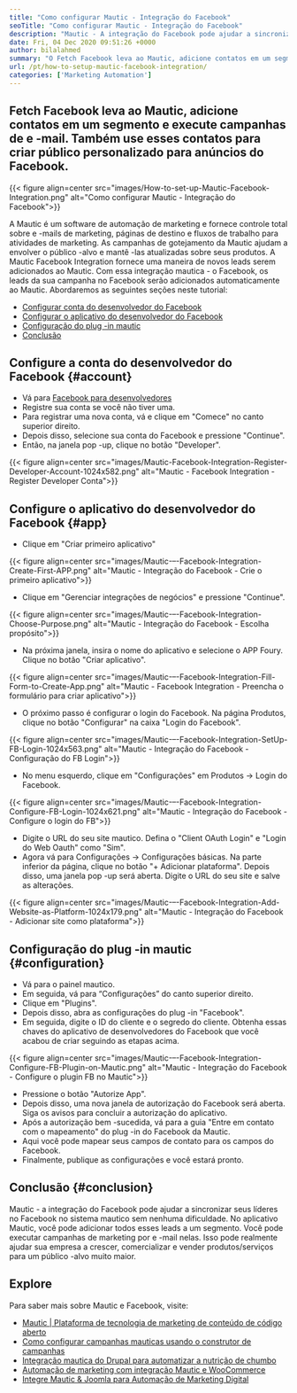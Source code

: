 ```yaml
---
title: "Como configurar Mautic - Integração do Facebook" 
seoTitle: "Como configurar Mautic - Integração do Facebook" 
description: "Mautic - A integração do Facebook pode ajudar a sincronizar seus leads do Facebook no sistema mautico sem nenhuma dificuldade e depois usá -los em campanhas de marketing." 
date: Fri, 04 Dec 2020 09:51:26 +0000
author: bilalahmed
summary: "O Fetch Facebook leva ao Mautic, adicione contatos em um segmento e execute campanhas de email. Também use esses contatos para criar público personalizado para anúncios do Facebook." 
url: /pt/how-to-setup-mautic-facebook-integration/
categories: ['Marketing Automation']
---
```


## Fetch Facebook leva ao Mautic, adicione contatos em um segmento e execute campanhas de e -mail. Também use esses contatos para criar público personalizado para anúncios do Facebook.

{{< figure align=center src="images/How-to-set-up-Mautic-Facebook-Integration.png" alt="Como configurar Mautic - Integração do Facebook">}}

A Mautic é um software de automação de marketing e fornece controle total sobre e -mails de marketing, páginas de destino e fluxos de trabalho para atividades de marketing. As campanhas de gotejamento da Mautic ajudam a envolver o público -alvo e mantê -las atualizadas sobre seus produtos. A Mautic Facebook Integration fornece uma maneira de novos leads serem adicionados ao Mautic. Com essa integração mautica - o Facebook, os leads da sua campanha no Facebook serão adicionados automaticamente ao Mautic.
Abordaremos as seguintes seções neste tutorial:
  * [Configurar conta do desenvolvedor do Facebook][1]
  * [Configurar o aplicativo do desenvolvedor do Facebook][2]
  * [Configuração do plug -in mautic][3]
  * [Conclusão][4]

## Configure a conta do desenvolvedor do Facebook {#account}

  * Vá para [Facebook para desenvolvedores][5]
  * Registre sua conta se você não tiver uma.
  * Para registrar uma nova conta, vá e clique em "Comece" no canto superior direito.
  * Depois disso, selecione sua conta do Facebook e pressione "Continue".
  * Então, na janela pop -up, clique no botão "Developer".

{{< figure align=center src="images/Mautic-Facebook-Integration-Register-Developer-Account-1024x582.png" alt="Mautic - Facebook Integration - Register Developer Conta">}}


## Configure o aplicativo do desenvolvedor do Facebook {#app}

  * Clique em "Criar primeiro aplicativo"

{{< figure align=center src="images/Mautic-–-Facebook-Integration-Create-First-APP.png" alt="Mautic - Integração do Facebook - Crie o primeiro aplicativo">}}

  * Clique em "Gerenciar integrações de negócios" e pressione "Continue".

{{< figure align=center src="images/Mautic-–-Facebook-Integration-Choose-Purpose.png" alt="Mautic - Integração do Facebook - Escolha propósito">}}

  * Na próxima janela, insira o nome do aplicativo e selecione o APP Foury. Clique no botão "Criar aplicativo".

{{< figure align=center src="images/Mautic-–-Facebook-Integration-Fill-Form-to-Create-App.png" alt="Mautic - Facebook Integration - Preencha o formulário para criar aplicativo">}}

  * O próximo passo é configurar o login do Facebook. Na página Produtos, clique no botão "Configurar" na caixa "Login do Facebook".

{{< figure align=center src="images/Mautic-–-Facebook-Integration-SetUp-FB-Login-1024x563.png" alt="Mautic - Integração do Facebook - Configuração do FB Login">}}

  * No menu esquerdo, clique em "Configurações" em Produtos -> Login do Facebook.

{{< figure align=center src="images/Mautic-–-Facebook-Integration-Configure-FB-Login-1024x621.png" alt="Mautic - Integração do Facebook - Configure o login do FB">}}

  * Digite o URL do seu site mautico. Defina o "Client OAuth Login" e "Login do Web Oauth" como "Sim".
  * Agora vá para Configurações -> Configurações básicas. Na parte inferior da página, clique no botão "+ Adicionar plataforma". Depois disso, uma janela pop -up será aberta. Digite o URL do seu site e salve as alterações.

{{< figure align=center src="images/Mautic-–-Facebook-Integration-Add-Website-as-Platform-1024x179.png" alt="Mautic - Integração do Facebook - Adicionar site como plataforma">}}


## Configuração do plug -in mautic {#configuration}

  * Vá para o painel mautico.
  * Em seguida, vá para “Configurações” do canto superior direito.
  * Clique em "Plugins".
  * Depois disso, abra as configurações do plug -in "Facebook".
  * Em seguida, digite o ID do cliente e o segredo do cliente. Obtenha essas chaves do aplicativo de desenvolvedores do Facebook que você acabou de criar seguindo as etapas acima.

{{< figure align=center src="images/Mautic-–-Facebook-Integration-Configure-FB-Plugin-on-Mautic.png" alt="Mautic - Integração do Facebook - Configure o plugin FB no Mautic">}}

  * Pressione o botão "Autorize App".
  * Depois disso, uma nova janela de autorização do Facebook será aberta. Siga os avisos para concluir a autorização do aplicativo.
  * Após a autorização bem -sucedida, vá para a guia "Entre em contato com o mapeamento" do plug -in do Facebook da Mautic.
  * Aqui você pode mapear seus campos de contato para os campos do Facebook.
  * Finalmente, publique as configurações e você estará pronto.

## Conclusão {#conclusion}

Mautic - a integração do Facebook pode ajudar a sincronizar seus líderes no Facebook no sistema mautico sem nenhuma dificuldade. No aplicativo Mautic, você pode adicionar todos esses leads a um segmento. Você pode executar campanhas de marketing por e -mail nelas. Isso pode realmente ajudar sua empresa a crescer, comercializar e vender produtos/serviços para um público -alvo muito maior.

## Explore
Para saber mais sobre Mautic e Facebook, visite:
  * [Mautic | Plataforma de tecnologia de marketing de conteúdo de código aberto][6]
  * [Como configurar campanhas mauticas usando o construtor de campanhas][7]
  * [Integração mautica do Drupal para automatizar a nutrição de chumbo][8]
  * [Automação de marketing com integração Mautic e WooCommerce][9]
  * [Integre Mautic & Joomla para Automação de Marketing Digital][10]



[1]: #account
[2]: #app
[3]: #configuration
[4]: #conclusion
[5]: https://developers.facebook.com/docs/apps#register
[6]: https://products.containerize.com/marketing-automation/mautic
[7]: https://blog.containerize.com/marketing-automation/how-to-setup-marketing-campaigns-using-mautic-campaign-builder/
[8]: https://blog.containerize.com/content-management/drupal-tutorial-automate-lead-growth-with-drupal-mautic/
[9]: https://blog.containerize.com/blogging/marketing-automation-using-mautic-and-wordpress-woocommerce/
[10]: https://blog.containerize.com/content-management/integrate-mautic-with-joomla-for-marketing-automation/
